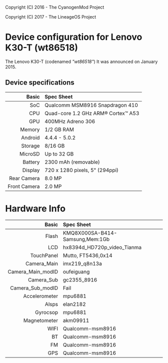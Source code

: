 Copyright (C) 2016 - The CyanogenMod Project

Copyright (C) 2017 - The LineageOS Project

Device configuration for Lenovo K30-T (wt86518)
========================================================

The Lenovo K30-T (codenamed _"wt86518"_)
It was announced on January 2015.

## Device specifications

Basic             | Spec Sheet
-----------------:|:-------------------------
SoC               | Qualcomm MSM8916 Snapdragon 410
CPU               | Quad-core 1.2 GHz ARM® Cortex™ A53
GPU               | 400MHz Adreno 306
Memory            | 1/2 GB RAM
Android           | 4.4.4 - 5.0.2
Storage           | 8/16 GB
MicroSD           | Up to 32 GB
Battery           | 2300 mAh (removable)
Display           | 720 x 1280 pixels, 5" (294ppi)
Rear Camera       | 8.0 MP
Front Camera      | 2.0 MP

# Hardware Info

Basic             | Spec Sheet
-----------------:|:-------------------------
Flash             | KMQ8X000SA-B414-Samsung,Mem:1Gb
LCD               | hx8394d_HD720p_video_Tianma
TouchPanel        | Mutto, FT5436,0x14
Camera_Main       | imx219_q8n13a
Camera_Main_modID | oufeiguang
Camera_Sub        | gc2355_8916
Camera_Sub_modID  | Fail
Accelerometer     | mpu6881
Alsps             | elan2182
Gyrocsop          | mpu6881
Magnetometer      | akm09911
WIFI              | Qualcomm-msm8916
BT                | Qualcomm-msm8916
FM                | Qualcomm-msm8916
GPS               | Qualcomm-msm8916

